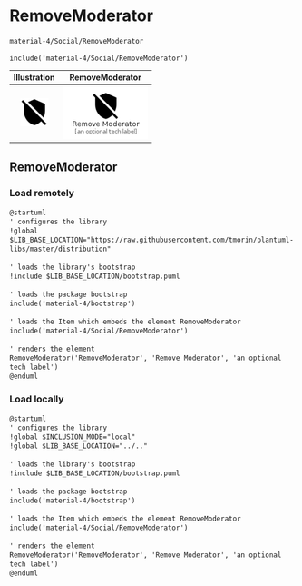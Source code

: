 # RemoveModerator


```text
material-4/Social/RemoveModerator
```

```text
include('material-4/Social/RemoveModerator')
```



| Illustration | RemoveModerator |
| :---: | :---: |
| ![illustration for Illustration](../../material-4/Social/RemoveModerator.png) | ![illustration for RemoveModerator](../../material-4/Social/RemoveModerator.Local.png) |




## RemoveModerator

### Load remotely
```plantuml
@startuml
' configures the library
!global $LIB_BASE_LOCATION="https://raw.githubusercontent.com/tmorin/plantuml-libs/master/distribution"

' loads the library's bootstrap
!include $LIB_BASE_LOCATION/bootstrap.puml

' loads the package bootstrap
include('material-4/bootstrap')

' loads the Item which embeds the element RemoveModerator
include('material-4/Social/RemoveModerator')

' renders the element
RemoveModerator('RemoveModerator', 'Remove Moderator', 'an optional tech label')
@enduml
```

### Load locally
```plantuml
@startuml
' configures the library
!global $INCLUSION_MODE="local"
!global $LIB_BASE_LOCATION="../.."

' loads the library's bootstrap
!include $LIB_BASE_LOCATION/bootstrap.puml

' loads the package bootstrap
include('material-4/bootstrap')

' loads the Item which embeds the element RemoveModerator
include('material-4/Social/RemoveModerator')

' renders the element
RemoveModerator('RemoveModerator', 'Remove Moderator', 'an optional tech label')
@enduml
```

